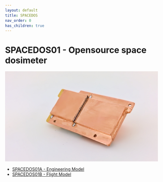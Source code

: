 ```yaml
---
layout: default
title: SPACEDOS
nav_order: 0
has_children: true
--- 
```



# SPACEDOS01 - Opensource space dosimeter

![Spacedos](img/SPACEDOS01B_top.jpg)

 * [SPACEDOS01A - Engineering Model](SPACEDOS01A.md)
 * [SPACEDOS01B - Flight Model](SPACEDOS01B.md)
